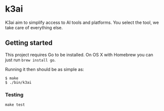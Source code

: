 # k3ai

K3ai aim to simplify access to AI tools and platforms. You select the tool, we take care of everything else.

## Getting started

This project requires Go to be installed. On OS X with Homebrew you can just run `brew install go`.

Running it then should be as simple as:

```console
$ make
$ ./bin/k3ai
```

### Testing

``make test``